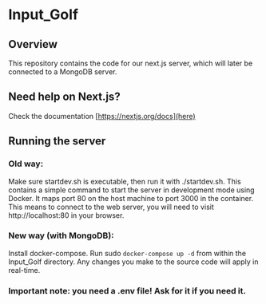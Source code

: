 # Input\_Golf

## Overview
This repository contains the code for our next.js server, which will later be connected to a MongoDB server.

## Need help on Next.js?
Check the documentation [https://nextjs.org/docs](here)

## Running the server

### Old way:
Make sure startdev.sh is executable, then run it with ./startdev.sh. This contains a simple command to start the server in development mode using Docker. It maps port 80 on the host machine to port 3000 in the container. This means to connect to the web server, you will need to visit http://localhost:80 in your browser.
### New way (with MongoDB):
Install docker-compose. Run sudo `docker-compose up -d` from within the Input\_Golf directory. Any changes you make to the source code will apply in real-time.

### Important note: you need a .env file! Ask for it if you need it.
